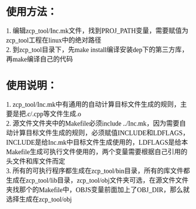 # 使用方法：<br>
<font face="微软雅黑" size=4>
1. 编辑zcp_tool/Inc.mk文件，找到PROJ_PATH变量，需要赋值为zcp_tool工程在linux中的绝对路径<br>
2. 到zcp_tool目录下，先make install编译安装dep下的第三方库，再make编译自己的代码<br>
</font>

# 使用说明：<br>
<font face="微软雅黑" size=4>
1. zcp_tool/Inc.mk中有通用的自动计算目标文件生成的规则，主要是把.c/.cpp等文件生成.o<br>
2. 源文件文件夹中的Makefile必须include ../Inc.mk，因为需要自动计算目标文件生成的规则，必须赋值INCLUDE和LDFLAGS，INCLUDE是给Inc.mk中目标文件生成使用的，LDFLAGS是给本Makefile生成可执行文件使用的，两个变量需要根据自己引用的头文件和库文件而定<br>
3. 所有的可执行程序都生成在zcp_tool/bin目录，所有的库文件都生成在zcp_tool/lib目录，zcp_tool/obj文件夹可选，在源文件文件夹找那个的Makefile中，OBJS变量前面加上了OBJ_DIR，那么就选择生成在zcp_tool/obj<br>
</font>